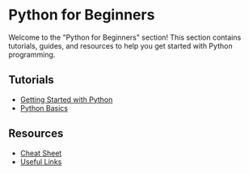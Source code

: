 # Python for Beginners

Welcome to the "Python for Beginners" section! This section contains tutorials, guides, and resources to help you get started with Python programming.

## Tutorials

- [Getting Started with Python](tutorial1.md)
- [Python Basics](tutorial2.md)

## Resources

- [Cheat Sheet](resources/cheatsheet.md)
- [Useful Links](resources/links.md)
